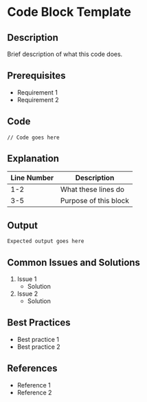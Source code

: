 # Code Block Template

## Description
Brief description of what this code does.

## Prerequisites
- Requirement 1
- Requirement 2

## Code
```language
// Code goes here
```

## Explanation
| Line Number | Description |
|-------------|-------------|
| 1-2 | What these lines do |
| 3-5 | Purpose of this block |

## Output
```
Expected output goes here
```

## Common Issues and Solutions
1. Issue 1
   - Solution
2. Issue 2
   - Solution

## Best Practices
- Best practice 1
- Best practice 2

## References
- Reference 1
- Reference 2
